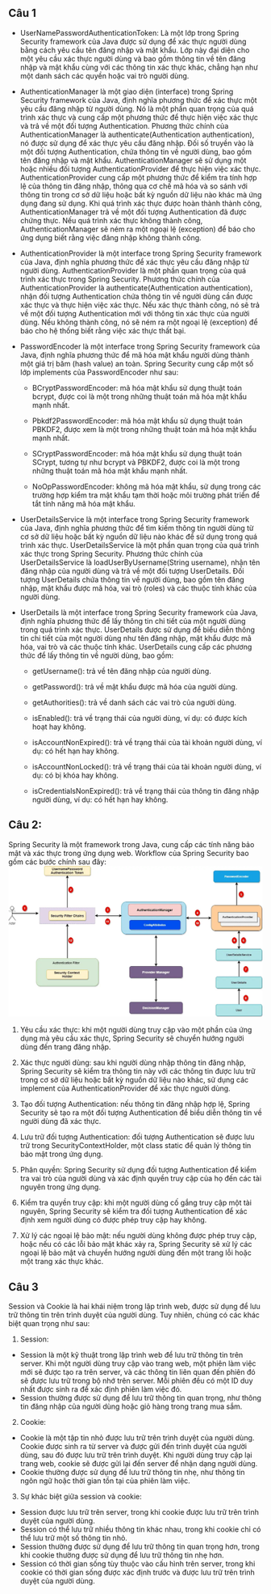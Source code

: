 ## Câu 1
* UserNamePasswordAuthenticationToken: Là một lớp trong Spring Security framework của Java được sử dụng để xác thực người dùng bằng cách yêu cầu tên đăng nhập và mật khẩu. Lớp này đại diện cho một yêu cầu xác thực người dùng và bao gồm thông tin về tên đăng nhập và mật khẩu cùng với các thông tin xác thực khác, chẳng hạn như một danh sách các quyền hoặc vai trò người dùng.
* AuthenticationManager là một giao diện (interface) trong Spring Security framework của Java, định nghĩa phương thức để xác thực một yêu cầu đăng nhập từ người dùng. Nó là một phần quan trọng của quá trình xác thực và cung cấp một phương thức để thực hiện việc xác thực và trả về một đối tượng Authentication. Phương thức chính của AuthenticationManager là authenticate(Authentication authentication), nó được sử dụng để xác thực yêu cầu đăng nhập. Đối số truyền vào là một đối tượng Authentication, chứa thông tin về người dùng, bao gồm tên đăng nhập và mật khẩu. AuthenticationManager sẽ sử dụng một hoặc nhiều đối tượng AuthenticationProvider để thực hiện việc xác thực. AuthenticationProvider cung cấp một phương thức để kiểm tra tính hợp lệ của thông tin đăng nhập, thông qua cơ chế mã hóa và so sánh với thông tin trong cơ sở dữ liệu hoặc bất kỳ nguồn dữ liệu nào khác mà ứng dụng đang sử dụng. Khi quá trình xác thực được hoàn thành thành công, AuthenticationManager trả về một đối tượng Authentication đã được chứng thực. Nếu quá trình xác thực không thành công, AuthenticationManager sẽ ném ra một ngoại lệ (exception) để báo cho ứng dụng biết rằng việc đăng nhập không thành công.
* AuthenticationProvider là một interface trong Spring Security framework của Java, định nghĩa phương thức để xác thực yêu cầu đăng nhập từ người dùng. AuthenticationProvider là một phần quan trọng của quá trình xác thực trong Spring Security. Phương thức chính của AuthenticationProvider là authenticate(Authentication authentication), nhận đối tượng Authentication chứa thông tin về người dùng cần được xác thực và thực hiện việc xác thực. Nếu xác thực thành công, nó sẽ trả về một đối tượng Authentication mới với thông tin xác thực của người dùng. Nếu không thành công, nó sẽ ném ra một ngoại lệ (exception) để báo cho hệ thống biết rằng việc xác thực thất bại.
* PasswordEncoder là một interface trong Spring Security framework của Java, định nghĩa phương thức để mã hóa mật khẩu người dùng thành một giá trị băm (hash value) an toàn.
  Spring Security cung cấp một số lớp implements của PasswordEncoder như sau:
  * BCryptPasswordEncoder: mã hóa mật khẩu sử dụng thuật toán bcrypt, được coi là một trong những thuật toán mã hóa mật khẩu mạnh nhất.

  * Pbkdf2PasswordEncoder: mã hóa mật khẩu sử dụng thuật toán PBKDF2, được xem là một trong những thuật toán mã hóa mật khẩu mạnh nhất.

  * SCryptPasswordEncoder: mã hóa mật khẩu sử dụng thuật toán SCrypt, tương tự như bcrypt và PBKDF2, được coi là một trong những thuật toán mã hóa mật khẩu mạnh nhất.

  * NoOpPasswordEncoder: không mã hóa mật khẩu, sử dụng trong các trường hợp kiểm tra mật khẩu tạm thời hoặc môi trường phát triển để tắt tính năng mã hóa mật khẩu.
* UserDetailsService là một interface trong Spring Security framework của Java, định nghĩa phương thức để tìm kiếm thông tin người dùng từ cơ sở dữ liệu hoặc bất kỳ nguồn dữ liệu nào khác để sử dụng trong quá trình xác thực. UserDetailsService là một phần quan trọng của quá trình xác thực trong Spring Security.
Phương thức chính của UserDetailsService là loadUserByUsername(String username), nhận tên đăng nhập của người dùng và trả về một đối tượng UserDetails. Đối tượng UserDetails chứa thông tin về người dùng, bao gồm tên đăng nhập, mật khẩu được mã hóa, vai trò (roles) và các thuộc tính khác của người dùng.
* UserDetails là một interface trong Spring Security framework của Java, định nghĩa phương thức để lấy thông tin chi tiết của một người dùng trong quá trình xác thực. UserDetails được sử dụng để biểu diễn thông tin chi tiết của một người dùng như tên đăng nhập, mật khẩu được mã hóa, vai trò và các thuộc tính khác.
UserDetails cung cấp các phương thức để lấy thông tin về người dùng, bao gồm:

  * getUsername(): trả về tên đăng nhập của người dùng.

  * getPassword(): trả về mật khẩu được mã hóa của người dùng.

  * getAuthorities(): trả về danh sách các vai trò của người dùng.

  * isEnabled(): trả về trạng thái của người dùng, ví dụ: có được kích hoạt hay không.

  * isAccountNonExpired(): trả về trạng thái của tài khoản người dùng, ví dụ: có hết hạn hay không.

  * isAccountNonLocked(): trả về trạng thái của tài khoản người dùng, ví dụ: có bị khóa hay không.

  * isCredentialsNonExpired(): trả về trạng thái của thông tin đăng nhập người dùng, ví dụ: có hết hạn hay không.
## Câu 2:
Spring Security là một framework trong Java, cung cấp các tính năng bảo mật và xác thực trong ứng dụng web. Workflow của Spring Security bao gồm các bước chính sau đây:
![workflow](workflowspringsecurity.jpg)
1. Yêu cầu xác thực: khi một người dùng truy cập vào một phần của ứng dụng mà yêu cầu xác thực, Spring Security sẽ chuyển hướng người dùng đến trang đăng nhập.

2. Xác thực người dùng: sau khi người dùng nhập thông tin đăng nhập, Spring Security sẽ kiểm tra thông tin này với các thông tin được lưu trữ trong cơ sở dữ liệu hoặc bất kỳ nguồn dữ liệu nào khác, sử dụng các implement của AuthenticationProvider để xác thực người dùng.

3. Tạo đối tượng Authentication: nếu thông tin đăng nhập hợp lệ, Spring Security sẽ tạo ra một đối tượng Authentication để biểu diễn thông tin về người dùng đã xác thực.

4. Lưu trữ đối tượng Authentication: đối tượng Authentication sẽ được lưu trữ trong SecurityContextHolder, một class static để quản lý thông tin bảo mật trong ứng dụng.

5. Phân quyền: Spring Security sử dụng đối tượng Authentication để kiểm tra vai trò của người dùng và xác định quyền truy cập của họ đến các tài nguyên trong ứng dụng.

6. Kiểm tra quyền truy cập: khi một người dùng cố gắng truy cập một tài nguyên, Spring Security sẽ kiểm tra đối tượng Authentication để xác định xem người dùng có được phép truy cập hay không.

7. Xử lý các ngoại lệ bảo mật: nếu người dùng không được phép truy cập, hoặc nếu có các lỗi bảo mật khác xảy ra, Spring Security sẽ xử lý các ngoại lệ bảo mật và chuyển hướng người dùng đến một trang lỗi hoặc một trang xác thực khác.

## Câu 3
Session và Cookie là hai khái niệm trong lập trình web, được sử dụng để lưu trữ thông tin trên trình duyệt của người dùng. Tuy nhiên, chúng có các khác biệt quan trọng như sau:

1. Session:
* Session là một kỹ thuật trong lập trình web để lưu trữ thông tin trên server. Khi một người dùng truy cập vào trang web, một phiên làm việc mới sẽ được tạo ra trên server, và các thông tin liên quan đến phiên đó sẽ được lưu trữ trong bộ nhớ trên server. Mỗi phiên đều có một ID duy nhất được sinh ra để xác định phiên làm việc đó.
* Session thường được sử dụng để lưu trữ thông tin quan trọng, như thông tin đăng nhập của người dùng hoặc giỏ hàng trong trang mua sắm.
2. Cookie:
* Cookie là một tập tin nhỏ được lưu trữ trên trình duyệt của người dùng. Cookie được sinh ra từ server và được gửi đến trình duyệt của người dùng, sau đó được lưu trữ trên trình duyệt. Khi người dùng truy cập lại trang web, cookie sẽ được gửi lại đến server để nhận dạng người dùng.
* Cookie thường được sử dụng để lưu trữ thông tin nhẹ, như thông tin ngôn ngữ hoặc thời gian tồn tại của phiên làm việc.
3. Sự khác biệt giữa session và cookie:

* Session được lưu trữ trên server, trong khi cookie được lưu trữ trên trình duyệt của người dùng.
* Session có thể lưu trữ nhiều thông tin khác nhau, trong khi cookie chỉ có thể lưu trữ một số thông tin nhỏ.
* Session thường được sử dụng để lưu trữ thông tin quan trọng hơn, trong khi cookie thường được sử dụng để lưu trữ thông tin nhẹ hơn.
* Session có thời gian sống tùy thuộc vào cấu hình trên server, trong khi cookie có thời gian sống được xác định trước và được lưu trữ trên trình duyệt của người dùng.
